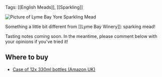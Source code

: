 Tags: [[English Meads]], [[Sparkling]]

![Picture of Lyme Bay Yore Sparkling Mead](https://www.lymebaywinery.co.uk/media/catalog/product/cache/1/image/409x654/9df78eab33525d08d6e5fb8d27136e95/y/o/yore-sparkling-mead_1.jpg)

Something a little bit different from [[Lyme Bay Winery]]: sparking mead!

Tasting notes coming soon. In the meantime, please comment below with
your opinions if you've tried it!

## Where to buy

- [Case of 12x 330ml bottles (Amazon UK)](https://www.amazon.co.uk/Lyme-Bay-YORE-SPARKLING-330ml/dp/B071K8Q7CV/ref=as_li_ss_tl?ie=UTF8&qid=1513035493&sr=8-1&keywords=yore+mead&linkCode=ll1&tag=traditionalmead-21&linkId=f02118e6b84c3c9aeebb78a493116ce9)
